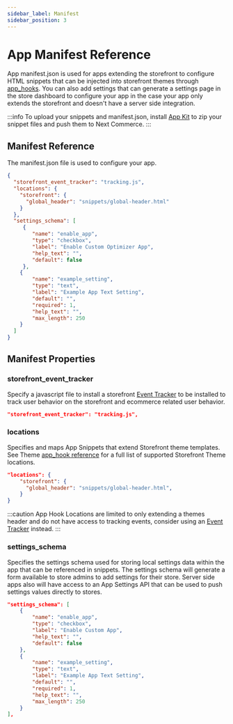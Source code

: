 ```yaml
---
sidebar_label: Manifest
sidebar_position: 3
---
```

# App Manifest Reference

App manifest.json is used for apps extending the storefront to configure HTML snippets that can be injected into storefront themes through [app_hooks](/storefront/themes/templates/tags.md#app_hook). You can also add settings that can generate a settings page in the store dashboard to configure your app in the case your app only extends the storefront and doesn't have a server side integration.

:::info
To upload your snippets and manifest.json, install [App Kit](/docs/apps/app-kit.md) to zip your snippet files and push them to Next Commerce.
:::


## Manifest Reference
The manifest.json file is used to configure your app.

```json title="Example manifest.json"
{
  "storefront_event_tracker": "tracking.js",
  "locations": {
    "storefront": {
      "global_header": "snippets/global-header.html"
    }
  },
  "settings_schema": [
     {
        "name": "enable_app",
        "type": "checkbox",
        "label": "Enable Custom Optimizer App",
        "help_text": "",
        "default": false
     },
    {
        "name": "example_setting",
        "type": "text",
        "label": "Example App Text Setting",
        "default": "",
        "required": 1,
        "help_text": "",
        "max_length": 250
    }
  ]
}

```

## Manifest Properties

### storefront_event_tracker

Specify a javascript file to install a storefront [Event Tracker](/docs/storefront/event-tracking.md) to be installed to track user behavior on the storefront and ecommerce related user behavior.

```json title="Example Storefront Event Tracker"
"storefront_event_tracker": "tracking.js",
```


### locations

Specifies and maps App Snippets that extend Storefront theme templates. See Theme [app_hook reference](/storefront/themes/templates/tags.md#app_hook) for a full list of supported Storefront Theme locations.


```json title="Example locations"
"locations": {
    "storefront": {
      "global_header": "snippets/global-header.html",
    }
}
```

:::caution
App Hook Locations are limited to only extending a themes header and do not have access to tracking events, consider using an [Event Tracker](/docs/storefront/event-tracking.md) instead.
:::


### settings_schema

Specifies the settings schema used for storing local settings data within the app that can be referenced in snippets. The settings schema will generate a form available to store admins to add settings for their store. Server side apps also will have access to an App Settings API that can be used to push settings values directly to stores.

```json title="Example settings_schema"
"settings_schema": [
    {
        "name": "enable_app",
        "type": "checkbox",
        "label": "Enable Custom App",
        "help_text": "",
        "default": false
    },
    {
        "name": "example_setting",
        "type": "text",
        "label": "Example App Text Setting",
        "default": "",
        "required": 1,
        "help_text": "",
        "max_length": 250
    }
],
```
